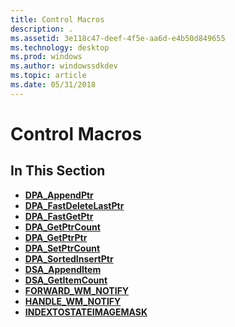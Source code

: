 ```yaml
---
title: Control Macros
description: .
ms.assetid: 3e118c47-deef-4f5e-aa6d-e4b50d849655
ms.technology: desktop
ms.prod: windows
ms.author: windowssdkdev
ms.topic: article
ms.date: 05/31/2018
---
```


# Control Macros

## In This Section

-   [**DPA\_AppendPtr**](/windows/desktop/api/dpa_dsa/nf-dpa_dsa-dpa_appendptr)
-   [**DPA\_FastDeleteLastPtr**](/windows/desktop/api/dpa_dsa/nf-dpa_dsa-dpa_fastdeletelastptr)
-   [**DPA\_FastGetPtr**](/windows/desktop/api/dpa_dsa/nf-dpa_dsa-dpa_fastgetptr)
-   [**DPA\_GetPtrCount**](/windows/desktop/api/dpa_dsa/nf-dpa_dsa-dpa_getptrcount)
-   [**DPA\_GetPtrPtr**](/windows/desktop/api/dpa_dsa/nf-dpa_dsa-dpa_getptrptr)
-   [**DPA\_SetPtrCount**](/windows/desktop/api/dpa_dsa/nf-dpa_dsa-dpa_setptrcount)
-   [**DPA\_SortedInsertPtr**](/windows/desktop/api/dpa_dsa/nf-dpa_dsa-dpa_sortedinsertptr)
-   [**DSA\_AppendItem**](/windows/desktop/api/dpa_dsa/nf-dpa_dsa-dsa_appenditem)
-   [**DSA\_GetItemCount**](/windows/desktop/api/dpa_dsa/nf-dpa_dsa-dsa_getitemcount)
-   [**FORWARD\_WM\_NOTIFY**](/windows/desktop/api/Commctrl/nf-commctrl-forward_wm_notify)
-   [**HANDLE\_WM\_NOTIFY**](/windows/desktop/api/Commctrl/nf-commctrl-handle_wm_notify)
-   [**INDEXTOSTATEIMAGEMASK**](/windows/desktop/api/Commctrl/nf-commctrl-indextostateimagemask)

 

 




